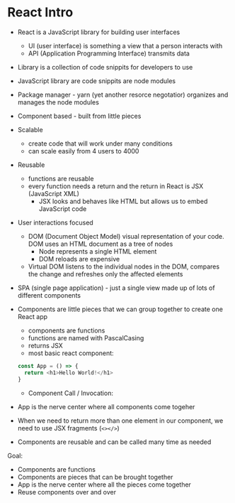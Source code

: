 # React Intro

- React is a JavaScript library for building user interfaces
  - UI (user interface) is something a view that a person interacts with
  - API (Application Programming Interface) transmits data

- Library is a collection of code snippits for developers to use
- JavaScript library are code snippits are node modules
- Package manager - yarn (yet another resorce negotatior) organizes and manages the node modules


- Component based - built from little pieces

- Scalable
  - create code that will work under many conditions
  - can scale easily from 4 users to 4000

- Reusable
  - functions are reusable
  - every function needs a return and the return in React is JSX (JavaScript XML)
    - JSX looks and behaves like HTML but allows us to embed JavaScript code

- User interactions focused
  - DOM (Document Object Model) visual representation of your code.  DOM uses an HTML document as a tree of nodes
    - Node represents a single HTML element
    - DOM reloads are expensive
  - Virtual DOM listens to the individual nodes in the DOM, compares the change and refreshes only the affected elements
- SPA (single page application) - just a single view made up of lots of different components

- Components are little pieces that we can group together to create one React app
  - components are functions
  - functions are named with PascalCasing
  - returns JSX
  - most basic react component:
  ```javascript
  const App = () => {
    return <h1>Hello World!</h1>
  }
  ```

  - Component Call / Invocation: <App />

- App is the nerve center where all components come togeher
- When we need to return more than one element in our component, we need to use JSX fragments (`<></>`)
- Components are reusable and can be called many time as needed

Goal:
- Components are functions
- Components are pieces that can be brought together
- App is the nerve center where all the pieces come together
- Reuse components over and over